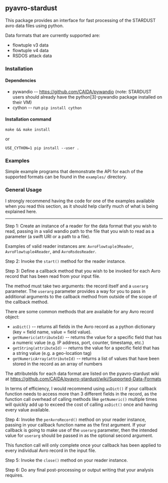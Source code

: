 ## pyavro-stardust

This package provides an interface for fast processing of the STARDUST avro
data files using python.

Data formats that are currently supported are:
 * flowtuple v3 data
 * flowtuple v4 data
 * RSDOS attack data

### Installation

#### Dependencies
  * pywandio -- https://github.com/CAIDA/pywandio (note: STARDUST users should
    already have the python[3]-pywandio package installed on their VM)
  * cython -- run `pip install cython`


#### Installation command

```
make && make install
```

or

```
USE_CYTHON=1 pip install --user .
```

### Examples
Simple example programs that demonstrate the API for each of the
supported formats can be found in the `examples/` directory.


### General Usage

I strongly recommend having the code for one of the examples available
when you read this section, as it should help clarify much of what is
being explained here.

---

Step 1: Create an instance of a reader for the data format that you wish to
read, passing in a valid wandio path to the file that you wish to read
as a parameter (a swift URI or a path to a file).

Examples of valid reader instances are: `AvroFlowtuple3Reader`,
`AvroFlowtuple4Reader`, and `AvroRsdosReader`.

Step 2: Invoke the `start()` method for the reader instance.

Step 3: Define a callback method that you wish to be invoked for each Avro
record that has been read from your input file.

The method must take two arguments: the record itself and a `userarg`
parameter. The `userarg` parameter provides a way for you to pass in
additional arguments to the callback method from outside of the scope
of the callback method.

There are some common methods that are available for any Avro record object:
 * `asDict()` -- returns all fields in the Avro record as a python dictionary
    (key = field name, value = field value).
 * `getNumeric(attributeId)` -- returns the value for a specific field that
   has a numeric value (e.g. IP address, port, counter, timestamp, etc.)
 * `getString(attributeId)` -- returns the value for a specific field that has
   a string value (e.g. a geo-location tag)
 * `getNumericArray(attributeId)` -- returns a list of values that have been
   stored in the record as an array of numbers

The attributeIds for each data format are listed on the pyavro-stardust wiki
at https://github.com/CAIDA/pyavro-stardust/wiki/Supported-Data-Formats

In terms of efficiency, I would recommend using `asDict()` if your callback
function needs to access more than 3 different fields in the record, as the
function call overhead of calling methods like `getNumeric()` multiple times
will quickly add up to exceed the cost of calling `asDict()` once and having
every value available.

Step 4: Invoke the `perAvroRecord()` method on your reader instance, passing
in your callback function name as the first argument. If your callback is
going to make use of the `userarg` parameter, then the intended value for
`userarg` should be passed in as the optional second argument.

This function call will only complete once your callback has been applied to
every individual Avro record in the input file.

Step 5: Invoke the `close()` method on your reader instance.

Step 6: Do any final post-processing or output writing that your analysis
requires.


